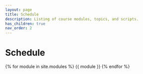 ```yaml
---
layout: page
title: Schedule
description: Listing of course modules, topics, and scripts.
has_children: true
nav_order: 2
---
```


# Schedule

{% for module in site.modules %}
{{ module }}
{% endfor %}
